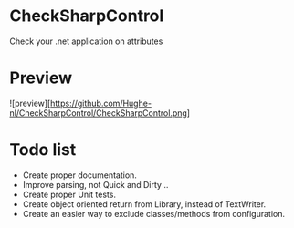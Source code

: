 CheckSharpControl
=================

Check your .net application on attributes


Preview
=======

![preview][https://github.com/Hughe-nl/CheckSharpControl/CheckSharpControl.png]

Todo list
=========

- Create proper documentation.
- Improve parsing, not Quick and Dirty ..
- Create proper Unit tests.
- Create object oriented return from Library, instead of TextWriter.
- Create an easier way to exclude classes/methods from configuration.
